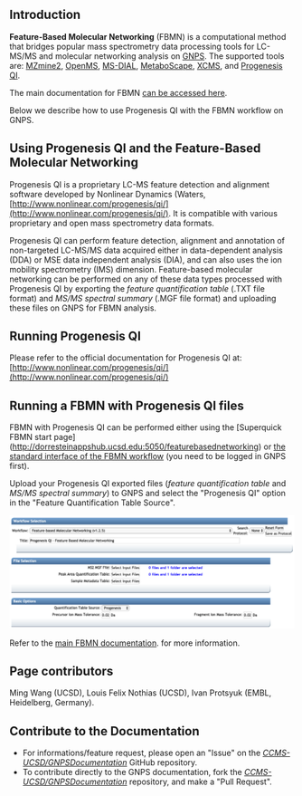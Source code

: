 ## Introduction

**Feature-Based Molecular Networking** (FBMN) is a computational method that bridges popular mass spectrometry data processing tools for LC-MS/MS and molecular networking analysis on [GNPS](http://gnps.ucsd.edu). The supported tools are: [MZmine2](featurebasedmolecularnetworking-with-mzmine2.md), [OpenMS](featurebasedmolecularnetworking-with-openms.md), [MS-DIAL](featurebasedmolecularnetworking-with-ms-dial.md), [MetaboScape](featurebasedmolecularnetworking-with-metaboscape.md), [XCMS](featurebasedmolecularnetworking-with-xcms3.md), and [Progenesis QI](featurebasedmolecularnetworking-with-progenesisQI.md).

The main documentation for FBMN [can be accessed here](featurebasedmolecularnetworking.md).

Below we describe how to use Progenesis QI with the FBMN workflow on GNPS.

## Using Progenesis QI and the Feature-Based Molecular Networking

Progenesis QI is a proprietary LC-MS feature detection and alignment software developed by Nonlinear Dynamics (Waters, [http://www.nonlinear.com/progenesis/qi/](http://www.nonlinear.com/progenesis/qi/). It is compatible with various proprietary and open mass spectrometry data formats. 

Progenesis QI can perform feature detection, alignment and annotation of non-targeted LC-MS/MS data acquired either in data-dependent analysis (DDA) or MSE data independent analysis (DIA), and can also uses the ion mobility spectrometry (IMS) dimension. Feature-based molecular networking can be performed on any of these data types processed with Progenesis QI by exporting the *feature quantification table* (.TXT file format) and *MS/MS spectral summary* (.MGF file format) and uploading these files on GNPS for FBMN analysis.

## Running Progenesis QI

Please refer to the official documentation for Progenesis QI at: [http://www.nonlinear.com/progenesis/qi/](http://www.nonlinear.com/progenesis/qi/)


## Running a FBMN with Progenesis QI files

FBMN with Progenesis QI can be performed either using the [Superquick FBMN start page] (http://dorresteinappshub.ucsd.edu:5050/featurebasednetworking) or [the standard interface of the FBMN workflow](https://gnps.ucsd.edu/ProteoSAFe/index.jsp?params=%7B%22workflow%22:%22FEATURE-BASED-MOLECULAR-NETWORKING%22,%22library_on_server%22:%22d.speclibs;%22%7D) (you need to be logged in GNPS first).

Upload your Progenesis QI exported files (*feature quantification table* and *MS/MS spectral summary*) to GNPS and select the "Progenesis QI" option in the "Feature Quantification Table Source".

![img](img/featurebasedmolecularnetworking/Progenesis_2.png)

Refer to the [main FBMN documentation](featurebasedmolecularnetworking.md). for more information.

## Page contributors
Ming Wang (UCSD), Louis Felix Nothias (UCSD), Ivan Protsyuk (EMBL, Heidelberg, Germany).

## Contribute to the Documentation

- For informations/feature request, please open an "Issue" on the [*CCMS-UCSD/GNPSDocumentation*]((https://github.com/CCMS-UCSD/GNPSDocumentation)) GitHub repository.
- To contribute directly to the GNPS documentation, fork the [*CCMS-UCSD/GNPSDocumentation*]((https://github.com/CCMS-UCSD/GNPSDocumentation)) repository, and make a "Pull Request".
